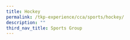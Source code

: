 ```yaml
---
title: Hockey
permalink: /tkp-experience/cca/sports/hockey/
description: ""
third_nav_title: Sports Group
---
```

